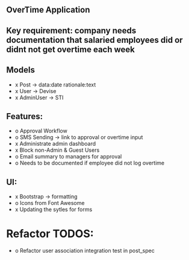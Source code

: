 ## OverTime Application

## Key requirement: company needs documentation that salaried employees did or didnt not get overtime each week

## Models
- x Post -> data:date rationale:text
- x User -> Devise
- x AdminUser -> STI

## Features:
- o Approval Workflow
- o SMS Sending -> link to approval or overtime input
- x Administrate admin dashboard
- x Block non-Admin & Guest Users
- o Email summary to managers for approval
- o Needs to be documented if employee did not log overtime

## UI:
- x Bootstrap -> formatting
- o Icons from Font Awesome
- x Updating the sytles for forms

# Refactor TODOS:
- o Refactor user association integration test in post_spec
